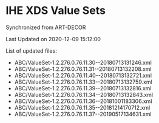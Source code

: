 # IHE XDS Value Sets

Synchronized from ART-DECOR

Last Updated on 2020-12-09 15:12:00

List of updated files:
* ABC/ValueSet-1.2.276.0.76.11.30--20180713131246.xml
* ABC/ValueSet-1.2.276.0.76.11.31--20180713132208.xml
* ABC/ValueSet-1.2.276.0.76.11.40--20180713132721.xml
* ABC/ValueSet-1.2.276.0.76.11.33--20180713132759.xml
* ABC/ValueSet-1.2.276.0.76.11.39--20180713132816.xml
* ABC/ValueSet-1.2.276.0.76.11.34--20180713132843.xml
* ABC/ValueSet-1.2.276.0.76.11.36--20181001183306.xml
* ABC/ValueSet-1.2.276.0.76.11.35--20181214170712.xml
* ABC/ValueSet-1.2.276.0.76.11.37--20190517134631.xml

